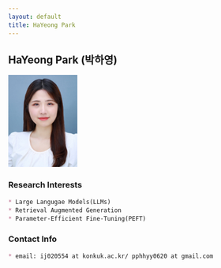 ```yaml
---
layout: default
title: HaYeong Park
---
```


## HaYeong Park (박하영)
<img src="/assets/img/profile/HaYeongPark.jpg" width="140px" title="profile">

### Research Interests
```markdown
* Large Langugae Models(LLMs)
* Retrieval Augmented Generation
* Parameter-Efficient Fine-Tuning(PEFT)
```

### Contact Info
```markdown
* email: ij020554 at konkuk.ac.kr/ pphhyy0620 at gmail.com
```